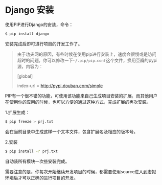 Django 安装
====

使用PIP进行Django的安装，命令：

```bash
$ pip install django
```

安装完成后即可进行项目的开发工作了。

> 由于功夫网的原因，有些时候在使用pip进行安装上，速度会很慢或是访问超时的问题，你可以修改一下`~/.pip/pip.conf`这个文件，换用豆瓣的pypi源，内容为：
>
> [global]
>
> index-url = http://pypi.douban.com/simple

PIP有一个很不错的功能，可使用该功能来自己生成项目安装的扩展，而其他用户在使用你的应用的时候，也可以方便的通过这种方式，完成扩展的再次安装。

1.扩展生成：

```bash
$ pip freeze > prj.txt
```

会在当前目录中生成这样一个文本文件，包含扩展名及相应的版本号。

2.安装

```bash
$ pip install -r prj.txt
```

自动装所有模块一次些安装完成。

需要注意的是，你每次开始继续开发项目的时候，都需要使用source进入到虚拟环境后才可以正确的进行项目的开发。

